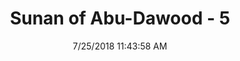 ---
title        : "Sunan of Abu-Dawood - 5"
date         : 7/25/2018 11:43:58 AM
draft        : false
type         : "hadith"
layout       : "hadith"
BookCode     : "SAD"
HadithNumber : "5"
tags  :  ["Salman al-Farsi"]
---